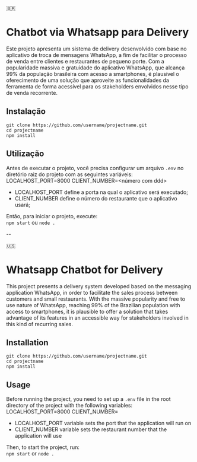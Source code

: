 :brazil:
# Chatbot via Whatsapp para Delivery
Este projeto apresenta um sistema de delivery desenvolvido com base no aplicativo de troca de mensagens WhatsApp, a fim de facilitar o processo de venda entre clientes e restaurantes de pequeno porte. Com a popularidade massiva e gratuidade do aplicativo WhatsApp, que alcança 99% da população brasileira com acesso a smartphones, é plausível o oferecimento de uma solução que aproveite as funcionalidades da ferramenta de forma acessível para os stakeholders envolvidos nesse tipo de venda recorrente.

## Instalação
```
git clone https://github.com/username/projectname.git  
cd projectname  
npm install  
```

## Utilização
Antes de executar o projeto, você precisa configurar um arquivo `.env` no diretório raiz do projeto com as seguintes variáveis:
LOCALHOST_PORT=8000
CLIENT_NUMBER=<número com ddd>

- LOCALHOST_PORT define a porta na qual o aplicativo será executado;
- CLIENT_NUMBER define o número do restaurante que o aplicativo usará;

Então, para iniciar o projeto, execute:  
`npm start` ou `node .`  

--

:us:
# Whatsapp Chatbot for Delivery
This project presents a delivery system developed based on the messaging application WhatsApp, in order to facilitate the sales process between customers and small restaurants. With the massive popularity and free to use nature of WhatsApp, reaching 99% of the Brazilian population with access to smartphones, it is plausible to offer a solution that takes advantage of its features in an accessible way for stakeholders involved in this kind of recurring sales.

## Installation
```
git clone https://github.com/username/projectname.git  
cd projectname  
npm install  
```

## Usage
Before running the project, you need to set up a `.env` file in the root directory of the project with the following variables:
LOCALHOST_PORT=8000
CLIENT_NUMBER=<number with area code>

- LOCALHOST_PORT variable sets the port that the application will run on
- CLIENT_NUMBER variable sets the restaurant number that the application will use

Then, to start the project, run:  
`npm start` or `node .`  
